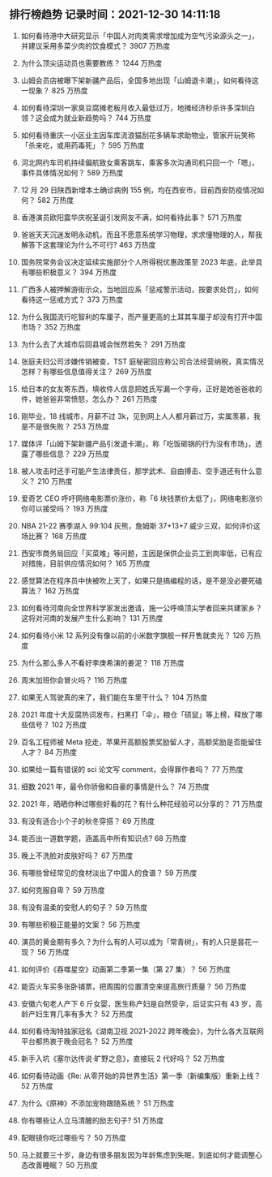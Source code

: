 
## 排行榜趋势 记录时间：2021-12-30 14:11:18
  
  1. 如何看待港中大研究显示「中国人对肉类需求增加成为空气污染源头之一」，并建议采用多菜少肉的饮食模式？ 3907 万热度
    
  2. 为什么顶尖运动员也需要教练？ 1244 万热度
    
  3. 山姆会员店被曝下架新疆产品后，全国多地出现「山姆退卡潮」，如何看待这一现象？ 825 万热度
    
  4. 如何看待深圳一家臭豆腐摊老板月收入最低过万，地摊经济秒杀许多深圳白领？这会成为就业新趋势吗？ 744 万热度
    
  5. 如何看待重庆一小区业主因车库流浪猫刮花多辆车求助物业，管家开玩笑称「杀来吃，或用药毒死」？ 595 万热度
    
  6. 河北网约车司机持续偏航致女乘客跳车，乘客多次沟通司机只回一个「嗯」，事件具体情况如何？ 589 万热度
    
  7. 12 月 29 日陕西新增本土确诊病例 155 例，均在西安市，目前西安防疫情况如何？ 582 万热度
    
  8. 香港演员欧阳震华庆祝圣诞引发网友不满，如何看待此事？ 571 万热度
    
  9. 爸爸天天沉迷发明永动机，而且不愿意系统学习物理，求求懂物理的人，帮我解答下这套理论为什么不可行? 463 万热度
    
  10. 国务院常务会议决定延续实施部分个人所得税优惠政策至 2023 年底，此举具有哪些积极意义？ 394 万热度
    
  11. 广西多人被押解游街示众，当地回应系「惩戒警示活动，按要求处罚」，如何看待这一惩戒方式？ 373 万热度
    
  12. 为什么我国流行吃智利的车厘子，而产量更高的土耳其车厘子却没有打开中国市场？ 352 万热度
    
  13. 为什么去了大城市后回县城会怅然若失？ 291 万热度
    
  14. 张庭夫妇公司涉嫌传销被查，TST 庭秘密回应称公司合法经营纳税，真实情况怎样？有哪些信息值得关注？ 269 万热度
    
  15. 给日本的女友寄东西，填收件人信息把姓氏写漏一个字母，正好是她爸爸收的件，她爸爸非常愤怒，怎么办？ 261 万热度
    
  16. 刚毕业，18 线城市，月薪不过 3k，见到网上人人都月薪过万，实属羡慕，我是不是很失败？ 253 万热度
    
  17. 媒体评「山姆下架新疆产品引发退卡潮」，称「吃饭砸锅的行为没有市场」，透露了哪些信息？ 229 万热度
    
  18. 被人攻击时还手可能产生法律责任，那学武术、自由搏击、空手道还有什么意义？ 210 万热度
    
  19. 爱奇艺 CEO 呼吁网络电影票价涨价，称「6 块钱票价太低了」，网络电影涨价你可以接受吗？ 193 万热度
    
  20. NBA 21-22 赛季湖人 99:104 灰熊，詹姆斯 37+13+7 威少三双，如何评价这场比赛？ 168 万热度
    
  21. 西安市商务局回应「买菜难」等问题，主因是保供企业员工到岗率低，已有应对措施，目前供应情况如何？ 165 万热度
    
  22. 感觉算法在程序员中快被吹上天了，如果只是搞编程的话，是不是没必要死磕算法？ 162 万热度
    
  23. 如何看待河南向全世界科学家发出邀请，施一公呼唤顶尖学者回来共建家乡？这将对河南的发展产生什么影响？ 131 万热度
    
  24. 如何看待小米 12 系列没有像以前的小米数字旗舰一样开售就卖光？ 126 万热度
    
  25. 为什么那么多人不看好李庚希演的姜泥？ 118 万热度
    
  26. 周末加班你会冒火吗？ 116 万热度
    
  27. 如果无人驾驶真的来了，我们能在车里干什么？ 104 万热度
    
  28. 2021 年度十大反腐热词发布，扫黑打「伞」，粮仓「硕鼠」等上榜，释放了哪些信号？ 102 万热度
    
  29. 百名工程师被 Meta 挖走，苹果开高额股票奖励留人才，高额奖励是否能留住人才？ 84 万热度
    
  30. 如果给一篇有错误的 sci 论文写 comment，会得罪作者吗？ 77 万热度
    
  31. 细数 2021 年，最令你骄傲和自豪的事情是什么？ 74 万热度
    
  32. 2021 年，晒晒你种过哪些好看的花？有什么种花经验可以分享的？ 71 万热度
    
  33. 有没有适合小个子的秋冬穿搭？ 69 万热度
    
  34. 能否出一道数学题，涵盖高中所有知识点? 68 万热度
    
  35. 晚上不洗脸对皮肤好吗？ 67 万热度
    
  36. 有哪些曾经常见的食材淡出了中国人的食谱？ 59 万热度
    
  37. 如何克服自卑？ 59 万热度
    
  38. 有没有温柔的安慰人的句子？ 59 万热度
    
  39. 有哪些积极正能量的文案？ 56 万热度
    
  40. 演员的黄金期有多久？为什么有的人可以成为「常青树」，有的人只是昙花一现？ 56 万热度
    
  41. 如何评价《吞噬星空》动画第二季第一集（第 27 集）？ 56 万热度
    
  42. 能否火车买多张卧铺票，把周围的位置清空来提高旅行质量？ 56 万热度
    
  43. 安徽六旬老人产下 6 斤女婴，医生称产妇是自然受孕，后证实只有 43 岁，高龄产妇生育几率有多大？ 52 万热度
    
  44. 如何看待淘特独家冠名《湖南卫视 2021-2022 跨年晚会》，为什么各大互联网平台都热衷于晚会冠名？ 52 万热度
    
  45. 新手入坑《塞尔达传说·旷野之息》，直接玩 2 代好吗？ 52 万热度
    
  46. 如何看待动画《Re: 从零开始的异世界生活》第一季（新编集版）重新上线？ 52 万热度
    
  47. 为什么《原神》不添加宠物跟随系统？ 51 万热度
    
  48. 你有哪些让人立马清醒的励志句子? 51 万热度
    
  49. 配眼镜你吃过哪些亏？ 50 万热度
    
  50. 马上就要三十岁，身边有很多朋友因为年龄焦虑到失眠，到底如何才能调整心态改善睡眠？ 50 万热度
    
